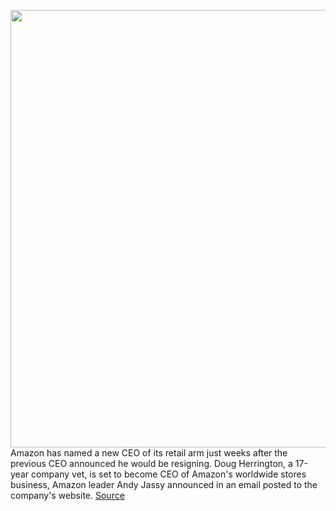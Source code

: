 <img src='https://cdn.vox-cdn.com/thumbor/CUjF7PZ4FYuAbM3DT7c5sbnI3jI=/0x0:2040x1360/1200x800/filters:focal(857x517:1183x843)/cdn.vox-cdn.com/uploads/chorus_image/image/70999879/acastro_181114_1777_amazon_hq2_0004.0.jpg' width='700px' /><br/>
Amazon has named a new CEO of its retail arm just weeks after the previous CEO announced he would be resigning. Doug Herrington, a 17-year company vet, is set to become CEO of Amazon's worldwide stores business, Amazon leader Andy Jassy announced in an email posted to the company's website.
<a href='https://www.theverge.com/2022/6/21/23177040/amazon-retail-ceo-doug-herrington-worldwide-stores'> Source <a/>